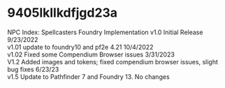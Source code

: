 # 9405lkllkdfjgd23a
NPC Index: Spellcasters Foundry Implementation
v1.0 Initial Release 9/23/2022   
v1.01 update to foundry10 and pf2e 4.21 10/4/2022   
v1.02 Fixed some Compendium Browser issues 3/31/2023  
V1.2 Added images and tokens; fixed compendium browser issues, slight bug fixes 6/23/23  
v1.5 Update to Pathfinder 7 and Foundry 13. No changes
